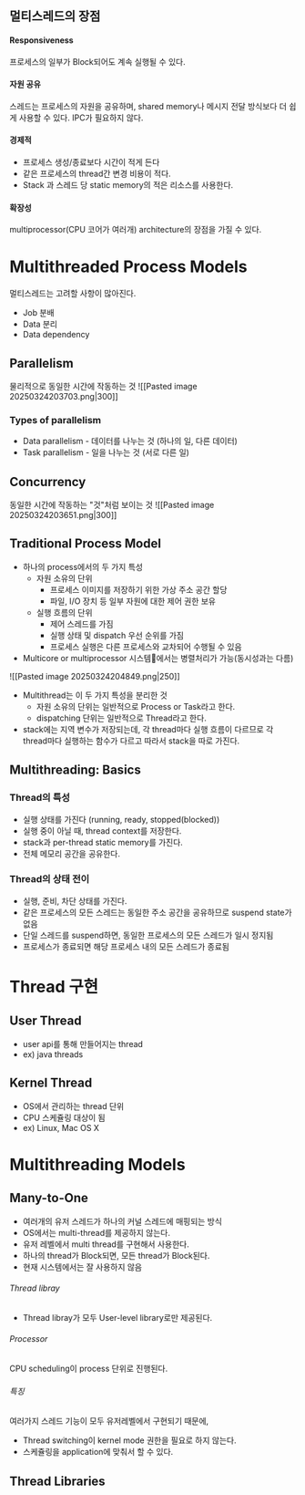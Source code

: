 ## 멀티스레드의 장점
#### Responsiveness
프로세스의 일부가 Block되어도 계속 실행될 수 있다.
#### 자원 공유
스레드는 프로세스의 자원을 공유하며, shared memory나 메시지 전달 방식보다 더 쉽게 사용할 수 있다.
IPC가 필요하지 않다.
#### 경제적
- 프로세스 생성/종료보다 시간이 적게 든다
- 같은 프로세스의 thread간 변경 비용이 적다.
- Stack 과 스레드 당 static memory의 적은 리소스를 사용한다.
#### 확장성
multiprocessor(CPU 코어가 여러개) architecture의 장점을 가질 수 있다.
# Multithreaded Process Models
멀티스레드는 고려할 사항이 많아진다.
- Job 분배
- Data 분리
- Data dependency
## Parallelism
물리적으로 동일한 시간에 작동하는 것
![[Pasted image 20250324203703.png|300]]
### Types of parallelism
- Data parallelism - 데이터를 나누는 것 (하나의 일, 다른 데이터)
- Task parallelism - 일을 나누는 것 (서로 다른 일)
## Concurrency
동일한 시간에 작동하는 "것"처럼 보이는 것
![[Pasted image 20250324203651.png|300]]
## Traditional Process Model
- 하나의 process에서의 두 가지 특성
	- 자원 소유의 단위
		- 프로세스 이미지를 저장하기 위한 가상 주소 공간 할당
		- 파일, I/O 장치 등 일부 자원에 대한 제어 권한 보유
	- 실행 흐름의 단위
		- 제어 스레드를 가짐
		- 실행 상태 및 dispatch 우선 순위를 가짐
		- 프로세스 실행은 다른 프로세스와 교차되어 수행될 수 있음
- Multicore or multiprocessor 시스템에서는 병렬처리가 가능(동시성과는 다름)

![[Pasted image 20250324204849.png|250]]
- Multithread는 이 두 가지 특성을 분리한 것
	- 자원 소유의 단위는 일반적으로 Process or Task라고 한다.
	- dispatching 단위는 일반적으로 Thread라고 한다.
- stack에는 지역 변수가 저장되는데, 각 thread마다 실행 흐름이 다르므로 각 thread마다 실행하는 함수가 다르고 따라서 stack을 따로 가진다.
## Multithreading: Basics
### Thread의 특성
- 실행 상태를 가진다 (running, ready, stopped(blocked))
- 실행 중이 아닐 때, thread context를 저장한다.
- stack과 per-thread static memory를 가진다.
- 전체 메모리 공간을 공유한다.
### Thread의 상태 전이
- 실행, 준비, 차단 상태를 가진다.
- 같은 프로세스의 모든 스레드는 동일한 주소 공간을 공유하므로 suspend state가 없음
- 단일 스레드를 suspend하면, 동일한 프로세스의 모든 스레드가 일시 정지됨
- 프로세스가 종료되면 해당 프로세스 내의 모든 스레드가 종료됨
# Thread 구현
## User Thread
- user api를 통해 만들어지는 thread
- ex) java threads
## Kernel Thread
- OS에서 관리하는 thread 단위
- CPU 스케쥴링 대상이 됨
- ex) Linux, Mac OS X
# Multithreading Models
## Many-to-One
- 여러개의 유저 스레드가 하나의 커널 스레드에 매핑되는 방식
- OS에서는 multi-thread를 제공하지 않는다.
- 유저 레벨에서 multi thread를 구현해서 사용한다.
- 하나의 thread가 Block되면, 모든 thread가 Block된다.
- 현재 시스템에서는 잘 사용하지 않음
###### Thread libray
- Thread libray가 모두 User-level library로만 제공된다.
###### Processor
CPU scheduling이 process 단위로 진행된다.
###### 특징
여러가지 스레드 기능이 모두 유저레벨에서 구현되기 때문에,
- Thread switching이 kernel mode 권한을 필요로 하지 않는다.
- 스케쥴링을 application에 맞춰서 할 수 있다.

## Thread Libraries

